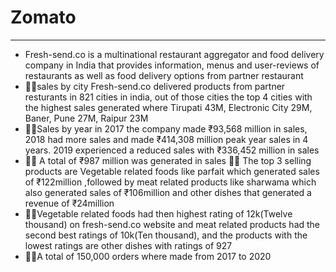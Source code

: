 # Zomato
---

- Fresh-send.co is a multinational restaurant aggregator and food delivery company in India that provides information, menus and user-reviews of restaurants as well as food delivery options from partner restaurant
- 🚴‍♀️sales by city Fresh-send.co delivered products from partner resturants in 821 cities in india, out of those cities the top 4 cities with the highest sales generated where Tirupati 43M, Electronic City 29M, Baner, Pune 27M, Raipur 23M  
- 🚴‍♀️Sales by year in 2017 the company made  ₹93,568 million in sales, 2018 had more sales and made  ₹414,308 million peak year sales in 4 years. 2019 experienced a reduced sales with  ₹336,452 million in sales
- 🚴‍♀️ A total of ₹987 million was generated in sales
  🚴‍♀️ The top 3 selling products are Vegetable related foods like parfait  which generated sales of  ₹122million ,followed by meat related products like sharwama which also generated sales of ₹106million and other dishes that generated a revenue of  ₹24million
- 🚴‍♀️Vegetable related foods had then highest rating of 12k(Twelve thousand) on fresh-send.co website and meat related products had the second best ratings of 10k(Ten thousand), and the products with the lowest ratings are other dishes with ratings of 927
- 🚴‍♀️A total of 150,000 orders where made from 2017 to 2020
